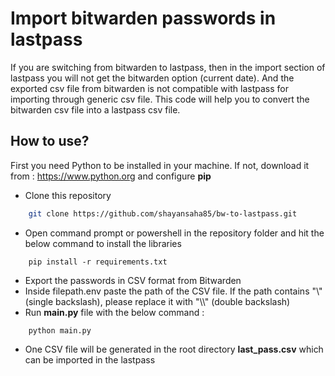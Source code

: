 
# Import bitwarden passwords in lastpass

If you are switching from bitwarden to lastpass, then in the import section of lastpass you will not get the bitwarden option (current date). And the exported csv file from bitwarden is not compatible with lastpass for importing through generic csv file. This code will help you to convert the bitwarden csv file into a lastpass csv file.


## How to use?

First you need Python to be installed in your machine. If not, download it from : https://www.python.org and configure **pip**
- Clone this repository
```bash
    git clone https://github.com/shayansaha85/bw-to-lastpass.git
```
- Open command prompt or powershell in the repository folder and hit the below command to install the libraries
```
    pip install -r requirements.txt
```
- Export the passwords in CSV format from Bitwarden
- Inside filepath.env paste the path of the CSV file. If the path contains "\\" (single backslash), please replace it with "\\\\" (double backslash)
- Run **main.py** file with the below command :
```
    python main.py
```
- One CSV file will be generated in the root directory **last_pass.csv** which can be imported in the lastpass
